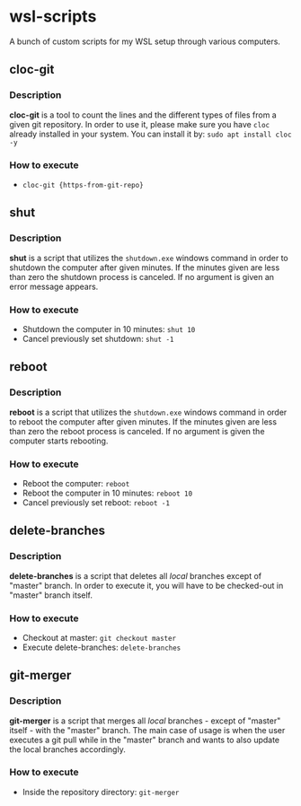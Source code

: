 # wsl-scripts
A bunch of custom scripts for my WSL setup through various computers.

## cloc-git 

### Description

**cloc-git** is a tool to count the lines and the different types of files from a given git repository. In order to use it, please make sure you have <code>cloc</code> already installed in your system. You can install it by: <code>sudo apt install cloc -y</code> <br/>

### How to execute

- <code>cloc-git {https-from-git-repo}</code>

## shut

### Description

**shut** is a script that utilizes the <code>shutdown.exe</code> windows command in order to shutdown the computer after given minutes. If the minutes given are less than zero the shutdown process is canceled. If no argument is given an error message appears. 

### How to execute

- Shutdown the computer in 10 minutes: <code>shut 10</code>
- Cancel previously set shutdown: <code>shut -1</code>

## reboot

### Description

**reboot** is a script that utilizes the <code>shutdown.exe</code> windows command in order to reboot the computer after given minutes. If the minutes given are less than zero the reboot process is canceled. If no argument is given the computer starts rebooting. 

### How to execute

- Reboot the computer: <code>reboot</code>
- Reboot the computer in 10 minutes: <code>reboot 10</code>
- Cancel previously set reboot: <code>reboot -1</code>

## delete-branches

### Description

**delete-branches** is a script that deletes all *local* branches except of "master" branch. In order to execute it, you will have to be checked-out in "master" branch itself. 

### How to execute

- Checkout at master: <code>git checkout master</code>
- Execute delete-branches: <code>delete-branches</code>

## git-merger

### Description

**git-merger** is a script that merges all *local* branches - except of "master" itself - with the "master" branch. The main case of usage is when the user executes a git pull while in the "master" branch and wants to also update the local branches accordingly. 

### How to execute

- Inside the repository directory: <code>git-merger</code>
